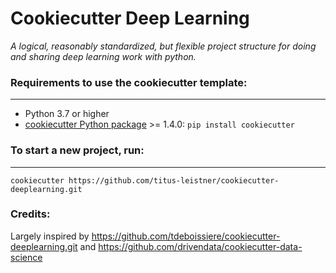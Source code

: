# Cookiecutter Deep Learning

_A logical, reasonably standardized, but flexible project structure for doing and sharing deep learning work with python._

### Requirements to use the cookiecutter template:
-----------
 - Python 3.7 or higher
 - [cookiecutter Python package](http://cookiecutter.readthedocs.org/en/latest/installation.html) >= 1.4.0: `pip install cookiecutter`


### To start a new project, run:
------------

    cookiecutter https://github.com/titus-leistner/cookiecutter-deeplearning.git

### Credits:

Largely inspired by https://github.com/tdeboissiere/cookiecutter-deeplearning.git and https://github.com/drivendata/cookiecutter-data-science
